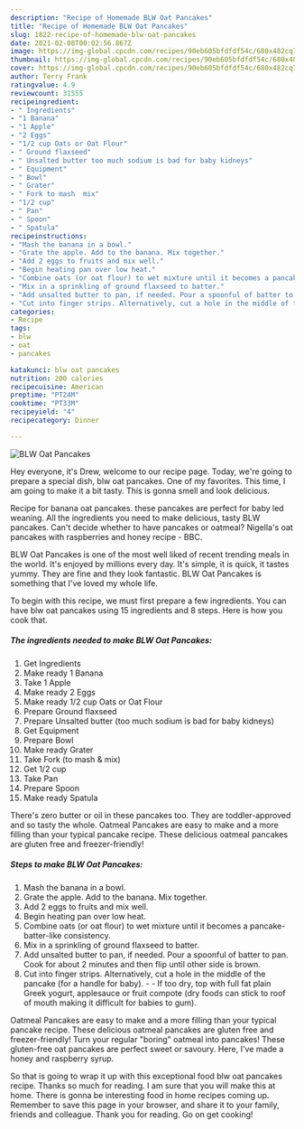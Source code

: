 ```yaml
---
description: "Recipe of Homemade BLW Oat Pancakes"
title: "Recipe of Homemade BLW Oat Pancakes"
slug: 1822-recipe-of-homemade-blw-oat-pancakes
date: 2021-02-08T00:02:56.867Z
image: https://img-global.cpcdn.com/recipes/90eb605bfdfdf54c/680x482cq70/blw-oat-pancakes-recipe-main-photo.jpg
thumbnail: https://img-global.cpcdn.com/recipes/90eb605bfdfdf54c/680x482cq70/blw-oat-pancakes-recipe-main-photo.jpg
cover: https://img-global.cpcdn.com/recipes/90eb605bfdfdf54c/680x482cq70/blw-oat-pancakes-recipe-main-photo.jpg
author: Terry Frank
ratingvalue: 4.9
reviewcount: 31555
recipeingredient:
- " Ingredients"
- "1 Banana"
- "1 Apple"
- "2 Eggs"
- "1/2 cup Oats or Oat Flour"
- " Ground flaxseed"
- " Unsalted butter too much sodium is bad for baby kidneys"
- " Equipment"
- " Bowl"
- " Grater"
- " Fork to mash  mix"
- "1/2 cup"
- " Pan"
- " Spoon"
- " Spatula"
recipeinstructions:
- "Mash the banana in a bowl."
- "Grate the apple. Add to the banana. Mix together."
- "Add 2 eggs to fruits and mix well."
- "Begin heating pan over low heat."
- "Combine oats (or oat flour) to wet mixture until it becomes a pancake-batter-like consistency."
- "Mix in a sprinkling of ground flaxseed to batter."
- "Add unsalted butter to pan, if needed. Pour a spoonful of batter to pan. Cook for about 2 minutes and then flip until other side is brown."
- "Cut into finger strips. Alternatively, cut a hole in the middle of the pancake (for a handle for baby).  If too dry, top with full fat plain Greek yogurt, applesauce or fruit compote (dry foods can stick to roof of mouth making it difficult for babies to gum)."
categories:
- Recipe
tags:
- blw
- oat
- pancakes

katakunci: blw oat pancakes 
nutrition: 200 calories
recipecuisine: American
preptime: "PT24M"
cooktime: "PT33M"
recipeyield: "4"
recipecategory: Dinner

---
```



![BLW Oat Pancakes](https://img-global.cpcdn.com/recipes/90eb605bfdfdf54c/680x482cq70/blw-oat-pancakes-recipe-main-photo.jpg)

Hey everyone, it's Drew, welcome to our recipe page. Today, we're going to prepare a special dish, blw oat pancakes. One of my favorites. This time, I am going to make it a bit tasty. This is gonna smell and look delicious.

Recipe for banana oat pancakes. these pancakes are perfect for baby led weaning. All the ingredients you need to make delicious, tasty BLW pancakes. Can&#39;t decide whether to have pancakes or oatmeal? Nigella&#39;s oat pancakes with raspberries and honey recipe - BBC.

BLW Oat Pancakes is one of the most well liked of recent trending meals in the world. It's enjoyed by millions every day. It's simple, it is quick, it tastes yummy. They are fine and they look fantastic. BLW Oat Pancakes is something that I've loved my whole life.


To begin with this recipe, we must first prepare a few ingredients. You can have blw oat pancakes using 15 ingredients and 8 steps. Here is how you cook that.

<!--inarticleads1-->

##### The ingredients needed to make BLW Oat Pancakes:

1. Get  Ingredients
1. Make ready 1 Banana
1. Take 1 Apple
1. Make ready 2 Eggs
1. Make ready 1/2 cup Oats or Oat Flour
1. Prepare  Ground flaxseed
1. Prepare  Unsalted butter (too much sodium is bad for baby kidneys)
1. Get  Equipment
1. Prepare  Bowl
1. Make ready  Grater
1. Take  Fork (to mash &amp; mix)
1. Get 1/2 cup
1. Take  Pan
1. Prepare  Spoon
1. Make ready  Spatula


There&#39;s zero butter or oil in these pancakes too. They are toddler-approved and so tasty the whole. Oatmeal Pancakes are easy to make and a more filling than your typical pancake recipe. These delicious oatmeal pancakes are gluten free and freezer-friendly! 

<!--inarticleads2-->

##### Steps to make BLW Oat Pancakes:

1. Mash the banana in a bowl.
1. Grate the apple. Add to the banana. Mix together.
1. Add 2 eggs to fruits and mix well.
1. Begin heating pan over low heat.
1. Combine oats (or oat flour) to wet mixture until it becomes a pancake-batter-like consistency.
1. Mix in a sprinkling of ground flaxseed to batter.
1. Add unsalted butter to pan, if needed. Pour a spoonful of batter to pan. Cook for about 2 minutes and then flip until other side is brown.
1. Cut into finger strips. Alternatively, cut a hole in the middle of the pancake (for a handle for baby). -  - If too dry, top with full fat plain Greek yogurt, applesauce or fruit compote (dry foods can stick to roof of mouth making it difficult for babies to gum).


Oatmeal Pancakes are easy to make and a more filling than your typical pancake recipe. These delicious oatmeal pancakes are gluten free and freezer-friendly! Turn your regular &#34;boring&#34; oatmeal into pancakes! These gluten-free oat pancakes are perfect sweet or savoury. Here, I&#39;ve made a honey and raspberry syrup. 

So that is going to wrap it up with this exceptional food blw oat pancakes recipe. Thanks so much for reading. I am sure that you will make this at home. There is gonna be interesting food in home recipes coming up. Remember to save this page in your browser, and share it to your family, friends and colleague. Thank you for reading. Go on get cooking!
